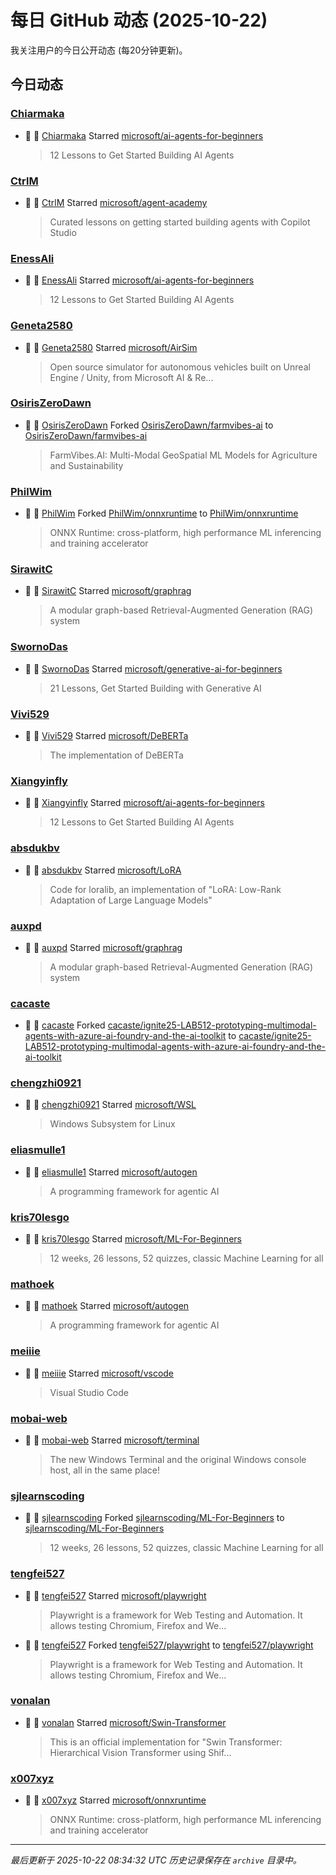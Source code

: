 # 每日 GitHub 动态 (2025-10-22)

我关注用户的今日公开动态 (每20分钟更新)。

## 今日动态

### [Chiarmaka](https://github.com/Chiarmaka)
- 🌟 👤 [Chiarmaka](https://github.com/Chiarmaka) Starred [microsoft/ai-agents-for-beginners](https://github.com/microsoft/ai-agents-for-beginners)
  > 12 Lessons to Get Started Building AI Agents

### [CtrlM](https://github.com/CtrlM)
- 🌟 👤 [CtrlM](https://github.com/CtrlM) Starred [microsoft/agent-academy](https://github.com/microsoft/agent-academy)
  > Curated lessons on getting started building agents with Copilot Studio

### [EnessAli](https://github.com/EnessAli)
- 🌟 👤 [EnessAli](https://github.com/EnessAli) Starred [microsoft/ai-agents-for-beginners](https://github.com/microsoft/ai-agents-for-beginners)
  > 12 Lessons to Get Started Building AI Agents

### [Geneta2580](https://github.com/Geneta2580)
- 🌟 👤 [Geneta2580](https://github.com/Geneta2580) Starred [microsoft/AirSim](https://github.com/microsoft/AirSim)
  > Open source simulator for autonomous vehicles built on Unreal Engine / Unity, from Microsoft AI & Re...

### [OsirisZeroDawn](https://github.com/OsirisZeroDawn)
- 🍴 👤 [OsirisZeroDawn](https://github.com/OsirisZeroDawn) Forked [OsirisZeroDawn/farmvibes-ai](https://github.com/OsirisZeroDawn/farmvibes-ai) to [OsirisZeroDawn/farmvibes-ai](https://github.com/OsirisZeroDawn/farmvibes-ai)
  > FarmVibes.AI: Multi-Modal GeoSpatial ML Models for Agriculture and Sustainability

### [PhilWim](https://github.com/PhilWim)
- 🍴 👤 [PhilWim](https://github.com/PhilWim) Forked [PhilWim/onnxruntime](https://github.com/PhilWim/onnxruntime) to [PhilWim/onnxruntime](https://github.com/PhilWim/onnxruntime)
  > ONNX Runtime: cross-platform, high performance ML inferencing and training accelerator

### [SirawitC](https://github.com/SirawitC)
- 🌟 👤 [SirawitC](https://github.com/SirawitC) Starred [microsoft/graphrag](https://github.com/microsoft/graphrag)
  > A modular graph-based Retrieval-Augmented Generation (RAG) system

### [SwornoDas](https://github.com/SwornoDas)
- 🌟 👤 [SwornoDas](https://github.com/SwornoDas) Starred [microsoft/generative-ai-for-beginners](https://github.com/microsoft/generative-ai-for-beginners)
  > 21 Lessons, Get Started Building with Generative AI 

### [Vivi529](https://github.com/Vivi529)
- 🌟 👤 [Vivi529](https://github.com/Vivi529) Starred [microsoft/DeBERTa](https://github.com/microsoft/DeBERTa)
  > The implementation of DeBERTa

### [Xiangyinfly](https://github.com/Xiangyinfly)
- 🌟 👤 [Xiangyinfly](https://github.com/Xiangyinfly) Starred [microsoft/ai-agents-for-beginners](https://github.com/microsoft/ai-agents-for-beginners)
  > 12 Lessons to Get Started Building AI Agents

### [absdukbv](https://github.com/absdukbv)
- 🌟 👤 [absdukbv](https://github.com/absdukbv) Starred [microsoft/LoRA](https://github.com/microsoft/LoRA)
  > Code for loralib, an implementation of "LoRA: Low-Rank Adaptation of Large Language Models"

### [auxpd](https://github.com/auxpd)
- 🌟 👤 [auxpd](https://github.com/auxpd) Starred [microsoft/graphrag](https://github.com/microsoft/graphrag)
  > A modular graph-based Retrieval-Augmented Generation (RAG) system

### [cacaste](https://github.com/cacaste)
- 🍴 👤 [cacaste](https://github.com/cacaste) Forked [cacaste/ignite25-LAB512-prototyping-multimodal-agents-with-azure-ai-foundry-and-the-ai-toolkit](https://github.com/cacaste/ignite25-LAB512-prototyping-multimodal-agents-with-azure-ai-foundry-and-the-ai-toolkit) to [cacaste/ignite25-LAB512-prototyping-multimodal-agents-with-azure-ai-foundry-and-the-ai-toolkit](https://github.com/cacaste/ignite25-LAB512-prototyping-multimodal-agents-with-azure-ai-foundry-and-the-ai-toolkit)

### [chengzhi0921](https://github.com/chengzhi0921)
- 🌟 👤 [chengzhi0921](https://github.com/chengzhi0921) Starred [microsoft/WSL](https://github.com/microsoft/WSL)
  > Windows Subsystem for Linux

### [eliasmulle1](https://github.com/eliasmulle1)
- 🌟 👤 [eliasmulle1](https://github.com/eliasmulle1) Starred [microsoft/autogen](https://github.com/microsoft/autogen)
  > A programming framework for agentic AI

### [kris70lesgo](https://github.com/kris70lesgo)
- 🌟 👤 [kris70lesgo](https://github.com/kris70lesgo) Starred [microsoft/ML-For-Beginners](https://github.com/microsoft/ML-For-Beginners)
  > 12 weeks, 26 lessons, 52 quizzes, classic Machine Learning for all

### [mathoek](https://github.com/mathoek)
- 🌟 👤 [mathoek](https://github.com/mathoek) Starred [microsoft/autogen](https://github.com/microsoft/autogen)
  > A programming framework for agentic AI

### [meiiie](https://github.com/meiiie)
- 🌟 👤 [meiiie](https://github.com/meiiie) Starred [microsoft/vscode](https://github.com/microsoft/vscode)
  > Visual Studio Code

### [mobai-web](https://github.com/mobai-web)
- 🌟 👤 [mobai-web](https://github.com/mobai-web) Starred [microsoft/terminal](https://github.com/microsoft/terminal)
  > The new Windows Terminal and the original Windows console host, all in the same place!

### [sjlearnscoding](https://github.com/sjlearnscoding)
- 🍴 👤 [sjlearnscoding](https://github.com/sjlearnscoding) Forked [sjlearnscoding/ML-For-Beginners](https://github.com/sjlearnscoding/ML-For-Beginners) to [sjlearnscoding/ML-For-Beginners](https://github.com/sjlearnscoding/ML-For-Beginners)
  > 12 weeks, 26 lessons, 52 quizzes, classic Machine Learning for all

### [tengfei527](https://github.com/tengfei527)
- 🌟 👤 [tengfei527](https://github.com/tengfei527) Starred [microsoft/playwright](https://github.com/microsoft/playwright)
  > Playwright is a framework for Web Testing and Automation. It allows testing Chromium, Firefox and We...
- 🍴 👤 [tengfei527](https://github.com/tengfei527) Forked [tengfei527/playwright](https://github.com/tengfei527/playwright) to [tengfei527/playwright](https://github.com/tengfei527/playwright)
  > Playwright is a framework for Web Testing and Automation. It allows testing Chromium, Firefox and We...

### [vonalan](https://github.com/vonalan)
- 🌟 👤 [vonalan](https://github.com/vonalan) Starred [microsoft/Swin-Transformer](https://github.com/microsoft/Swin-Transformer)
  > This is an official implementation for "Swin Transformer: Hierarchical Vision Transformer using Shif...

### [x007xyz](https://github.com/x007xyz)
- 🌟 👤 [x007xyz](https://github.com/x007xyz) Starred [microsoft/onnxruntime](https://github.com/microsoft/onnxruntime)
  > ONNX Runtime: cross-platform, high performance ML inferencing and training accelerator


---
*最后更新于 2025-10-22 08:34:32 UTC*
*历史记录保存在 `archive` 目录中。*
